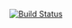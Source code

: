 [![Build Status](https://travis-ci.org/henrayluo/henrayluo.github.io.svg?branch=blog)](https://travis-ci.org/henrayluo/henrayluo.github.io)

